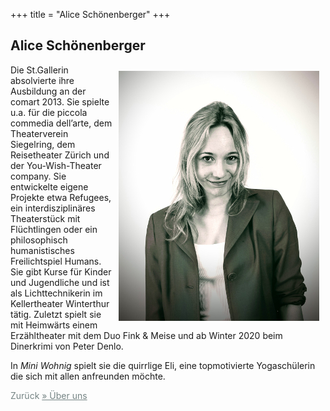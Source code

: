 +++
title = "Alice Schönenberger"
+++

<h2>Alice Schönenberger</h2>
<img src="/images/alice.jpg" style="float: right; margin: 10px;" class="intext"/>
Die St.Gallerin absolvierte ihre Ausbildung an der comart 2013. Sie spielte u.a. für die piccola commedia dell’arte, dem Theaterverein Siegelring, dem Reisetheater Zürich und der You-Wish-Theater company. Sie entwickelte eigene Projekte etwa Refugees, ein interdisziplinäres Theaterstück mit Flüchtlingen oder ein philosophisch humanistisches Freilichtspiel Humans. Sie gibt Kurse für Kinder und Jugendliche und ist als Lichttechnikerin im Kellertheater Winterthur tätig. Zuletzt spielt sie mit Heimwärts einem Erzähltheater mit dem Duo Fink & Meise und ab Winter 2020 beim Dinerkrimi von Peter Denlo. 


In <i>Mini Wohnig</i> spielt sie die quirrlige Eli, eine topmotivierte Yogaschülerin die sich mit allen anfreunden möchte. 

<span style="color:#758484">
      Zurück
      <a style="color:#758484" href="/about">
        &raquo; Über uns
      </a>
    </span>
